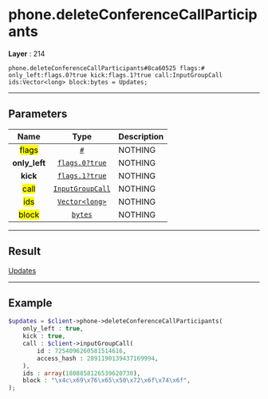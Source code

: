 # phone.deleteConferenceCallParticipants

**Layer** : 214

```tl
phone.deleteConferenceCallParticipants#8ca60525 flags:# only_left:flags.0?true kick:flags.1?true call:InputGroupCall ids:Vector<long> block:bytes = Updates;
```

---

## Parameters

| Name | Type | Description |
| :---: | :---: | :--- |
| <mark>flags</mark> | [`#`](type/#) | NOTHING |
| **only_left** | [`flags.0?true`](type/true) | NOTHING |
| **kick** | [`flags.1?true`](type/true) | NOTHING |
| <mark>call</mark> | [`InputGroupCall`](type/InputGroupCall) | NOTHING |
| <mark>ids</mark> | [`Vector<long>`](type/long) | NOTHING |
| <mark>block</mark> | [`bytes`](type/bytes) | NOTHING |

---

## Result

[Updates](type/Updates)

---

## Example

```php
$updates = $client->phone->deleteConferenceCallParticipants(
	only_left : true,
	kick : true,
	call : $client->inputGroupCall(
		id : 7254096260581514616,
		access_hash : 2891190139437169994,
	),
	ids : array(1808858126539620730),
	block : "\x4c\x69\x76\x65\x50\x72\x6f\x74\x6f",
);
```